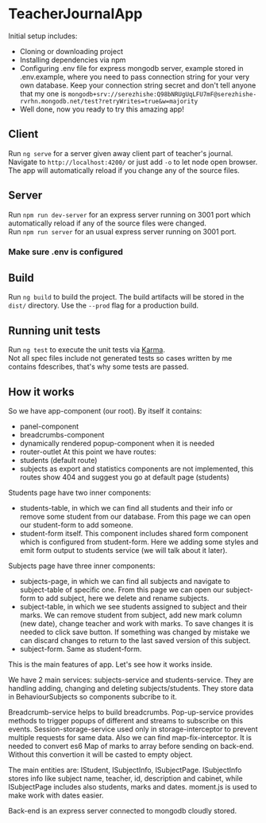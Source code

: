 # TeacherJournalApp

Initial setup includes:
* Cloning or downloading project
* Installing dependencies via npm
* Configuring .env file for express mongodb server, example stored in .env.example, where you need to pass connection string for your very own
database. Keep your connection string secret and don't tell anyone that my one is `mongodb+srv://serezhishe:Q98bNRUgUqLFU7mF@serezhishe-rvrhn.mongodb.net/test?retryWrites=true&w=majority`
* Well done, now you ready to try this amazing app!

## Client

Run `ng serve` for a server given away client part of teacher's journal. Navigate to `http://localhost:4200/` or just add `-o` to let node open browser. The app will automatically reload if you change any of the source files.

## Server

Run `npm run dev-server` for an express server running on 3001 port which automatically reload if any of the source files were changed.  
Run `npm run server` for an usual express server running on 3001 port.
### Make sure .env is configured   

## Build

Run `ng build` to build the project. The build artifacts will be stored in the `dist/` directory. Use the `--prod` flag for a production build.

## Running unit tests

Run `ng test` to execute the unit tests via [Karma](https://karma-runner.github.io).  
Not all spec files include not generated tests so cases written by me contains fdescribes, that's why some tests are passed. 

## How it works

So we have app-component (our root). By itself it contains:
* panel-component
* breadcrumbs-component
* dynamically rendered popup-component when it is needed
* router-outlet
At this point we have routes:
* students (default route)
* subjects
as export and statistics components are not implemented, this routes show 404 and suggest you go at default page (students)

Students page have two inner components:
* students-table, in which we can find all students and their info or remove some student from our database. From this page we can open our student-form to add someone.
* student-form itself. This component includes shared form component which is configured from student-form. Here we adding some styles and emit form output to students service (we will talk about it later).

Subjects page have three inner components:
* subjects-page, in which we can find all subjects and navigate to subject-table of specific one. From this page we can open our subject-form to add subject, here we delete and rename subjects.
* subject-table, in which we see students assigned to subject and their marks. We can remove student from subject, add new mark column (new date), change teacher and work with marks. To save changes it is needed to click save button. If something was changed by mistake we can discard changes to return to the last saved version of this subject.
* subject-form. Same as student-form.

This is the main features of app. Let's see how it works inside.

We have 2 main services: subjects-service and students-service.
They are handling adding, changing and deleting subjects/students.
They store data in BehaviourSubjects so components subcribe to it.

Breadcrumb-service helps to build breadcrumbs.
Pop-up-service provides methods to trigger popups of different and streams to subscribe on this events.
Session-storage-service used only in storage-interceptor to prevent multiple requests for same data.
Also we can find map-fix-interceptor. It is needed to convert es6 Map of marks to array before sending on back-end. Without this convertion it will be casted to empty object.

The main entities are: IStudent, ISubjectInfo, ISubjectPage.
ISubjectInfo stores info like subject name, teacher, id, description and cabinet, while ISubjectPage includes also students, marks and dates. moment.js is used to make work with dates easier.  

Back-end is an express server connected to mongodb cloudly stored.